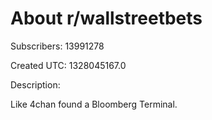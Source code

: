 # About r/wallstreetbets

Subscribers: 13991278

Created UTC: 1328045167.0

Description:

Like 4chan found a Bloomberg Terminal.

